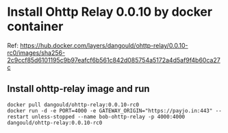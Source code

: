 # Install Ohttp Relay 0.0.10 by docker container

Ref: https://hub.docker.com/layers/dangould/ohttp-relay/0.0.10-rc0/images/sha256-2c9ccf85d6101195c9b97eafcf6b561c842d085754a5172a4d5af9f4b60ca27c

## Install ohttp-relay image and run
~~~
docker pull dangould/ohttp-relay:0.0.10-rc0
docker run -d -e PORT=4000 -e GATEWAY_ORIGIN="https://payjo.in:443" --restart unless-stopped --name bob-ohttp-relay -p 4000:4000 dangould/ohttp-relay:0.0.10-rc0
~~~
